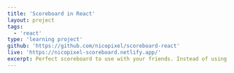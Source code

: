 ```yaml
---
title: 'Scoreboard in React'
layout: project
tags:
  - 'react'
type: 'learning project'
github: 'https://github.com/nicopixel/scoreboard-react'
live: 'https://nicopixel-scoreboard.netlify.app/'
excerpt: Perfect scoreboard to use with your friends. Instead of using paper and pen you can use this awesome scoreboard to keep tracking the game stats.
---
```

